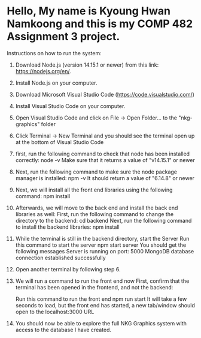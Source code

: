 # Hello, My name is Kyoung Hwan Namkoong and this is my COMP 482 Assignment 3 project.

Instructions on how to run the system:

1.  Download Node.js (version 14.15.1 or newer) from this link: https://nodejs.org/en/.
2.  Install Node.js on your computer.
3.  Download Microsoft Visual Studio Code (https://code.visualstudio.com/)
4.  Install Visual Studio Code on your computer.
5.  Open Visual Studio Code and click on File -> Open Folder... to the "nkg-graphics" folder
6.  Click Terminal -> New Terminal and you should see the terminal open up at the bottom of Visual Studio Code
7.  first, run the following command to check that node has been installed correctly: 
        node -v
    Make sure that it returns a value of "v14.15.1" or newer
8.  Next, run the following command to make sure the node package manager is installed:
        npm -v
    It should return a value of "6.14.8" or newer
9.  Next, we will install all the front end libraries using the following command:
        npm install
10. Afterwards, we will move to the back end and install the back end libraries as well:
    First, run the following command to change the directory to the backend:
        cd backend
    Next, run the following command to install the backend libraries:
        npm install
11. While the terminal is still in the backend directory, start the Server
    Run this command to start the server
        npm start server
    You should get the following messages
        Server is running on port: 5000
        MongoDB database connection established successfully
12. Open another terminal by following step 6.
13. We will run a command to run the front end now
    First, confirm that the terminal has been opened in the frontend, and not the backend:

    Run this command to run the front end
        npm run start
    It will take a few seconds to load, but the front end has started, a new tab/window should open to
    the localhost:3000 URL
14. You should now be able to explore the full NKG Graphics system with access to the database I have created.

